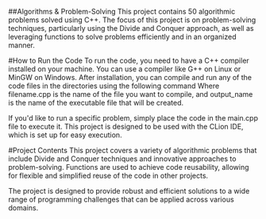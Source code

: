 ##Algorithms & Problem-Solving
This project contains 50 algorithmic problems solved using C++. The focus of this project is on problem-solving techniques, particularly using the Divide and Conquer approach, as well as leveraging functions to solve problems efficiently and in an organized manner.

#How to Run the Code
To run the code, you need to have a C++ compiler installed on your machine. You can use a compiler like G++ on Linux or MinGW on Windows. After installation, you can compile and run any of the code files in the directories using the following command
Where filename.cpp is the name of the file you want to compile, and output_name is the name of the executable file that will be created.

If you'd like to run a specific problem, simply place the code in the main.cpp file to execute it. This project is designed to be used with the CLion IDE, which is set up for easy execution.

#Project Contents
This project covers a variety of algorithmic problems that include Divide and Conquer techniques and innovative approaches to problem-solving. Functions are used to achieve code reusability, allowing for flexible and simplified reuse of the code in other projects.

The project is designed to provide robust and efficient solutions to a wide range of programming challenges that can be applied across various domains.
